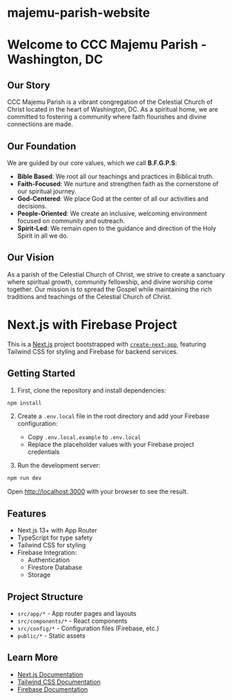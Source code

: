 # majemu-parish-website

# Welcome to CCC Majemu Parish - Washington, DC

## Our Story
CCC Majemu Parish is a vibrant congregation of the Celestial Church of Christ located in the heart of Washington, DC. As a spiritual home, we are committed to fostering a community where faith flourishes and divine connections are made.

## Our Foundation
We are guided by our core values, which we call **B.F.G.P.S**:

- **Bible Based**: We root all our teachings and practices in Biblical truth.  
- **Faith-Focused**: We nurture and strengthen faith as the cornerstone of our spiritual journey.  
- **God-Centered**: We place God at the center of all our activities and decisions.  
- **People-Oriented**: We create an inclusive, welcoming environment focused on community and outreach.  
- **Spirit-Led**: We remain open to the guidance and direction of the Holy Spirit in all we do.  

## Our Vision
As a parish of the Celestial Church of Christ, we strive to create a sanctuary where spiritual growth, community fellowship, and divine worship come together. Our mission is to spread the Gospel while maintaining the rich traditions and teachings of the Celestial Church of Christ.






# Next.js with Firebase Project

This is a [Next.js](https://nextjs.org/) project bootstrapped with [`create-next-app`](https://github.com/vercel/next.js/tree/canary/packages/create-next-app), featuring Tailwind CSS for styling and Firebase for backend services.

## Getting Started

1. First, clone the repository and install dependencies:

```bash
npm install
```

2. Create a `.env.local` file in the root directory and add your Firebase configuration:
   - Copy `.env.local.example` to `.env.local`
   - Replace the placeholder values with your Firebase project credentials

3. Run the development server:

```bash
npm run dev
```

Open [http://localhost:3000](http://localhost:3000) with your browser to see the result.

## Features

- Next.js 13+ with App Router
- TypeScript for type safety
- Tailwind CSS for styling
- Firebase Integration:
  - Authentication
  - Firestore Database
  - Storage

## Project Structure

- `src/app/*` - App router pages and layouts
- `src/components/*` - React components
- `src/config/*` - Configuration files (Firebase, etc.)
- `public/*` - Static assets

## Learn More

- [Next.js Documentation](https://nextjs.org/docs)
- [Tailwind CSS Documentation](https://tailwindcss.com/docs)
- [Firebase Documentation](https://firebase.google.com/docs)
